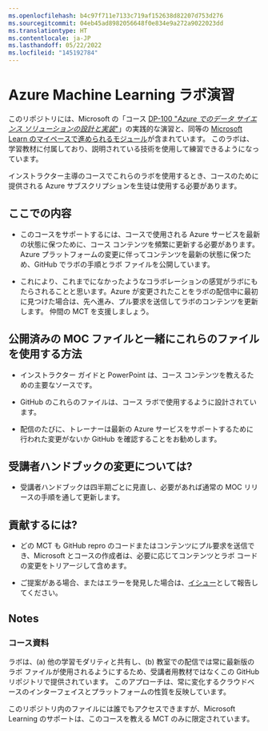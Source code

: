 ```yaml
---
ms.openlocfilehash: b4c97f711e7133c719af152638d82207d753d276
ms.sourcegitcommit: 04eb45ad8982056648f0e834e9a272a9022023dd
ms.translationtype: HT
ms.contentlocale: ja-JP
ms.lasthandoff: 05/22/2022
ms.locfileid: "145192784"
---
```

# <a name="azure-machine-learning-lab-exercises"></a>Azure Machine Learning ラボ演習

このリポジトリには、Microsoft の「コース [DP-100 "*Azure でのデータ サイエンス ソリューションの設計と実装*"](https://docs.microsoft.com/learn/certifications/courses/dp-100t01)」の実践的な演習と、同等の [Microsoft Learn のマイペースで進められるモジュール](https://docs.microsoft.com/learn/paths/build-ai-solutions-with-azure-ml-service/)が含まれています。 このラボは、学習教材に付属しており、説明されている技術を使用して練習できるようになっています。

インストラクター主導のコースでこれらのラボを使用するとき、コースのために提供される Azure サブスクリプションを生徒は使用する必要があります。

## <a name="what-are-we-doing"></a>ここでの内容

- このコースをサポートするには、コースで使用される Azure サービスを最新の状態に保つために、コース コンテンツを頻繁に更新する必要があります。  Azure プラットフォームの変更に伴ってコンテンツを最新の状態に保つため、GitHub でラボの手順とラボ ファイルを公開しています。

- これにより、これまでになかったようなコラボレーションの感覚がラボにもたらされることと思います。Azure が変更されたことをラボの配信中に最初に見つけた場合は、先へ進み、プル要求を送信してラボのコンテンツを更新します。  仲間の MCT を支援しましょう。

## <a name="how-should-i-use-these-files-relative-to-the-released-moc-files"></a>公開済みの MOC ファイルと一緒にこれらのファイルを使用する方法

- インストラクター ガイドと PowerPoint は、コース コンテンツを教えるための主要なソースです。

- GitHub のこれらのファイルは、コース ラボで使用するように設計されています。

- 配信のたびに、トレーナーは最新の Azure サービスをサポートするために行われた変更がないか GitHub を確認することをお勧めします。

## <a name="what-about-changes-to-the-student-handbook"></a>受講者ハンドブックの変更については?

- 受講者ハンドブックは四半期ごとに見直し、必要があれば通常の MOC リリースの手順を通して更新します。

## <a name="how-do-i-contribute"></a>貢献するには?

- どの MCT も GitHub repro のコードまたはコンテンツにプル要求を送信でき、Microsoft とコースの作成者は、必要に応じてコンテンツとラボ コードの変更をトリアージして含めます。

- ご提案がある場合、またはエラーを発見した場合は、[イシュー](https://github.com/MicrosoftLearning/mslearn-dp100/issues)として報告してください。

## <a name="notes"></a>Notes

### <a name="classroom-materials"></a>コース資料

ラボは、(a) 他の学習モダリティと共有し、(b) 教室での配信では常に最新版のラボ ファイルが使用されるようにするため、受講者用教材ではなくこの GitHub リポジトリで提供されています。 このアプローチは、常に変化するクラウドベースのインターフェイスとプラットフォームの性質を反映しています。

このリポジトリ内のファイルには誰でもアクセスできますが、Microsoft Learning のサポートは、このコースを教える MCT のみに限定されています。
